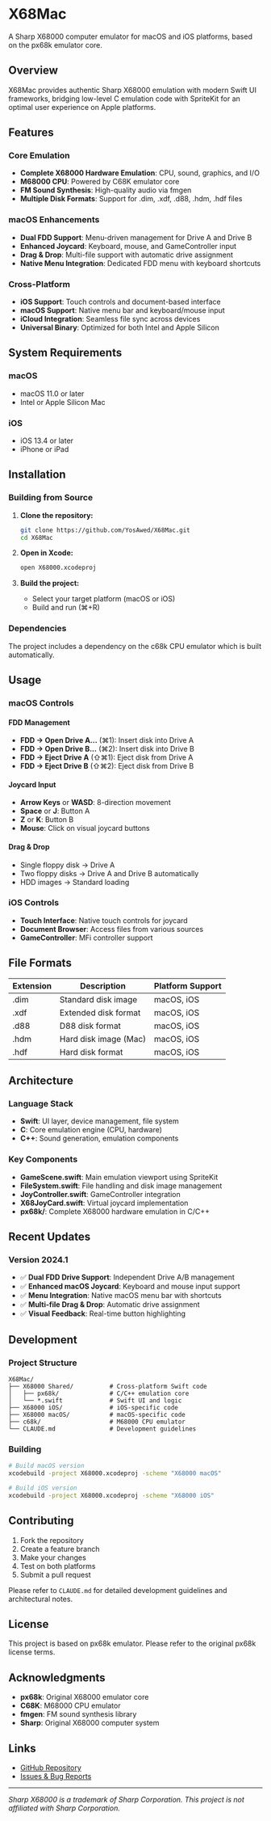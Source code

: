 # X68Mac

A Sharp X68000 computer emulator for macOS and iOS platforms, based on the px68k emulator core.

## Overview

X68Mac provides authentic Sharp X68000 emulation with modern Swift UI frameworks, bridging low-level C emulation code with SpriteKit for an optimal user experience on Apple platforms.

## Features

### Core Emulation
- **Complete X68000 Hardware Emulation**: CPU, sound, graphics, and I/O
- **M68000 CPU**: Powered by C68K emulator core
- **FM Sound Synthesis**: High-quality audio via fmgen
- **Multiple Disk Formats**: Support for .dim, .xdf, .d88, .hdm, .hdf files

### macOS Enhancements
- **Dual FDD Support**: Menu-driven management for Drive A and Drive B
- **Enhanced Joycard**: Keyboard, mouse, and GameController input
- **Drag & Drop**: Multi-file support with automatic drive assignment
- **Native Menu Integration**: Dedicated FDD menu with keyboard shortcuts

### Cross-Platform
- **iOS Support**: Touch controls and document-based interface
- **macOS Support**: Native menu bar and keyboard/mouse input
- **iCloud Integration**: Seamless file sync across devices
- **Universal Binary**: Optimized for both Intel and Apple Silicon

## System Requirements

### macOS
- macOS 11.0 or later
- Intel or Apple Silicon Mac

### iOS
- iOS 13.4 or later
- iPhone or iPad

## Installation

### Building from Source

1. **Clone the repository:**
   ```bash
   git clone https://github.com/YosAwed/X68Mac.git
   cd X68Mac
   ```

2. **Open in Xcode:**
   ```bash
   open X68000.xcodeproj
   ```

3. **Build the project:**
   - Select your target platform (macOS or iOS)
   - Build and run (⌘+R)

### Dependencies
The project includes a dependency on the c68k CPU emulator which is built automatically.

## Usage

### macOS Controls

#### FDD Management
- **FDD → Open Drive A...** (⌘1): Insert disk into Drive A
- **FDD → Open Drive B...** (⌘2): Insert disk into Drive B
- **FDD → Eject Drive A** (⇧⌘1): Eject disk from Drive A
- **FDD → Eject Drive B** (⇧⌘2): Eject disk from Drive B

#### Joycard Input
- **Arrow Keys** or **WASD**: 8-direction movement
- **Space** or **J**: Button A
- **Z** or **K**: Button B
- **Mouse**: Click on visual joycard buttons

#### Drag & Drop
- Single floppy disk → Drive A
- Two floppy disks → Drive A and Drive B automatically
- HDD images → Standard loading

### iOS Controls
- **Touch Interface**: Native touch controls for joycard
- **Document Browser**: Access files from various sources
- **GameController**: MFi controller support

## File Formats

| Extension | Description | Platform Support |
|-----------|-------------|-------------------|
| .dim | Standard disk image | macOS, iOS |
| .xdf | Extended disk format | macOS, iOS |
| .d88 | D88 disk format | macOS, iOS |
| .hdm | Hard disk image (Mac) | macOS, iOS |
| .hdf | Hard disk format | macOS, iOS |

## Architecture

### Language Stack
- **Swift**: UI layer, device management, file system
- **C**: Core emulation engine (CPU, hardware)
- **C++**: Sound generation, emulation components

### Key Components
- **GameScene.swift**: Main emulation viewport using SpriteKit
- **FileSystem.swift**: File handling and disk image management
- **JoyController.swift**: GameController integration
- **X68JoyCard.swift**: Virtual joycard implementation
- **px68k/**: Complete X68000 hardware emulation in C/C++

## Recent Updates

### Version 2024.1
- ✅ **Dual FDD Drive Support**: Independent Drive A/B management
- ✅ **Enhanced macOS Joycard**: Keyboard and mouse input support
- ✅ **Menu Integration**: Native macOS menu bar with shortcuts
- ✅ **Multi-file Drag & Drop**: Automatic drive assignment
- ✅ **Visual Feedback**: Real-time button highlighting

## Development

### Project Structure
```
X68Mac/
├── X68000 Shared/          # Cross-platform Swift code
│   ├── px68k/              # C/C++ emulation core
│   └── *.swift             # Swift UI and logic
├── X68000 iOS/             # iOS-specific code
├── X68000 macOS/           # macOS-specific code
├── c68k/                   # M68000 CPU emulator
└── CLAUDE.md               # Development guidelines
```

### Building
```bash
# Build macOS version
xcodebuild -project X68000.xcodeproj -scheme "X68000 macOS"

# Build iOS version
xcodebuild -project X68000.xcodeproj -scheme "X68000 iOS"
```

## Contributing

1. Fork the repository
2. Create a feature branch
3. Make your changes
4. Test on both platforms
5. Submit a pull request

Please refer to `CLAUDE.md` for detailed development guidelines and architectural notes.

## License

This project is based on px68k emulator. Please refer to the original px68k license terms.

## Acknowledgments

- **px68k**: Original X68000 emulator core
- **C68K**: M68000 CPU emulator
- **fmgen**: FM sound synthesis library
- **Sharp**: Original X68000 computer system

## Links

- [GitHub Repository](https://github.com/YosAwed/X68Mac)
- [Issues & Bug Reports](https://github.com/YosAwed/X68Mac/issues)

---

*Sharp X68000 is a trademark of Sharp Corporation. This project is not affiliated with Sharp Corporation.*